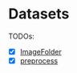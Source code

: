 # Datasets

TODOs:

* [x] [ImageFolder](https://huggingface.co/docs/datasets/v2.0.0/en/image_process#imagefolder)
* [x] [preprocess](https://pytorch.org/vision/0.9/transforms.html)
